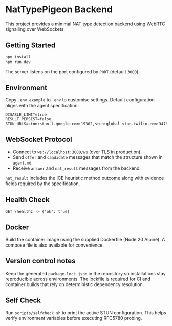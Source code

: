 # NatTypePigeon Backend

This project provides a minimal NAT type detection backend using WebRTC signalling over WebSockets.

## Getting Started

```bash
npm install
npm run dev
```

The server listens on the port configured by `PORT` (default `3000`).

## Environment

Copy `.env.example` to `.env` to customise settings. Default configuration aligns with the agent specification:

```
DISABLE_LIMIT=true
RESULT_PERSIST=false
STUN_URLS=stun:stun.l.google.com:19302,stun:global.stun.twilio.com:3478
```

## WebSocket Protocol

* Connect to `ws://localhost:3000/ws` (over TLS in production).
* Send `offer` and `candidate` messages that match the structure shown in `agent.md`.
* Receive `answer` and `nat_result` messages from the backend.

`nat_result` includes the ICE heuristic method outcome along with evidence fields required by the specification.

## Health Check

```
GET /healthz -> {"ok": true}
```

## Docker

Build the container image using the supplied Dockerfile (Node 20 Alpine). A compose file is also available for convenience.

## Version control notes

Keep the generated `package-lock.json` in the repository so installations stay reproducible across environments. The lockfile is required for CI and container builds that rely on deterministic dependency resolution.

## Self Check

Run `scripts/selfcheck.sh` to print the active STUN configuration. This helps verify environment variables before executing RFC5780 probing.
